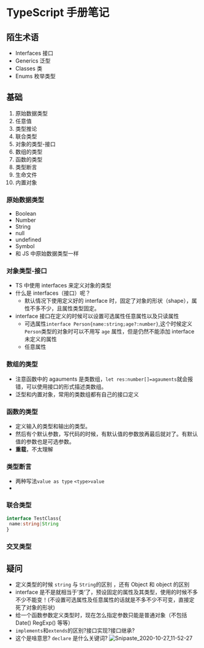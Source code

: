 # TypeScript 手册笔记

## 陌生术语

- Interfaces 接口
- Generics 泛型
- Classes 类
- Enums 枚举类型

## 基础

1. 原始数据类型
2. 任意值
3. 类型推论
4. 联合类型
5. 对象的类型-接口
6. 数组的类型
7. 函数的类型
8. 类型断言
9. 生命文件
10. 内置对象

### 原始数据类型

- Boolean
- Number
- String
- null
- undefined
- Symbol
- 和 JS 中原始数据类型一样

### 对象类型-接口

- TS 中使用 interfaces 来定义对象的类型
- 什么是 interfaces（接口）呢？
  - 默认情况下使用定义好的 interface 时，固定了对象的形状（shape），属性不多不少，且属性类型固定。
- interface 接口在定义的时候可以设置可选属性任意属性以及只读属性
  - 可选属性`interface Person{name:string;age?:number}`,这个时候定义`Person`类型的对象时可以不用写 `age` 属性，但是仍然不能添加 interface 未定义的属性
  - 任意属性

### 数组的类型

- 注意函数中的 agauments 是类数组，`let res:number[]=agauments`就会报错，可以使用接口的形式描述类数组。
- 泛型和内置对象，常用的类数组都有自己的接口定义

### 函数的类型

- 定义输入的类型和输出的类型。
- 然后有个默认参数，写代码的时候，有默认值的参数放再最后就对了。有默认值的参数也是可选参数。
- **重载**，不太理解

### 类型断言

- 两种写法`value as type` `<type>value`
-

### 联合类型

```typescript
interface TestClass{
 name:string|String
}
```



### 交叉类型

## 疑问

- 定义类型的时候 `string` 与 `String`的区别 ，还有 Object 和 object 的区别
- interface 是不是就相当于’类‘了，预设固定的属性及其类型，使用的时候不多不少不能变！(不设置可选属性及任意属性的话就是不多不少不可变，直接定死了对象的形状)
- 给一个函数参数定义类型时，现在怎么指定参数只能是普通对象（不包括 Date() RegExp() 等等）
- `implements`和`extends`的区别?接口实现?接口继承?
- 这个是啥意思? `declare` 是什么关键词?
  ![Snipaste_2020-10-27_11-52-27](https://cdn.llow22.com/picture/Snipaste_2020-10-27_11-52-27.png)
